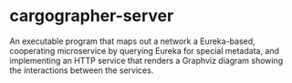 # cargographer-server

An executable program that maps out a network a Eureka-based, cooperating
microservice by querying Eureka for special metadata, and implementing an HTTP
service that renders a Graphviz diagram showing the interactions between the
services.

